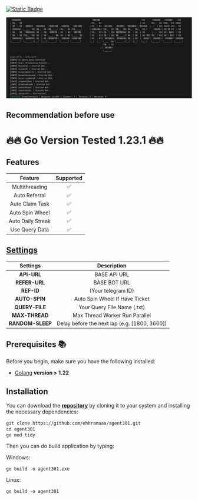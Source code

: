  [![Static Badge](https://img.shields.io/badge/Telegram-Bot%20Link-Link?style=for-the-badge&logo=Telegram&logoColor=white&logoSize=auto&color=blue)](https://t.me/Agent301Bot/app?startapp=onetime5024522783)

![demo](https://raw.githubusercontent.com/ehhramaaa/agent301/main/assets/Sunny_20240910_182257.png)

## Recommendation before use

# 🔥🔥 Go Version Tested 1.23.1 🔥🔥

## Features

|      Feature      | Supported |
| :---------------: | :-------: |
|  Multithreading   |    ✅     |
|   Auto Referral   |    ✅     |
|  Auto Claim Task  |    ✅     |
|  Auto Spin Wheel  |    ✅     |
| Auto Daily Streak |    ✅     |
|  Use Query Data   |    ✅     |

## [Settings](https://github.com/ehhramaaa/agent301/blob/main/config.yml)

|          Settings           |                                 Description                                  |
| :-------------------------: | :--------------------------------------------------------------------------: |
|    **API-URL**    |   BASE API URL   |
|         **REFER-URL**          |             BASE BOT URL              |
|         **REF-ID**          |             (Your telegram ID)              |
| **AUTO-SPIN** |            Auto Spin Wheel If Have Ticket             |
|   **QUERY-FILE**   |                    Your Query File Name (.txt)                    |
|     **MAX-THREAD**     |              Max Thread Worker Run Parallel                |
|       **RANDOM-SLEEP**        |                Delay before the next lap (e.g. [1800, 3600])                 |

## Prerequisites 📚

Before you begin, make sure you have the following installed:

- [Golang](https://go.dev/doc/install) **version > 1.22**

## Installation

You can download the [**repository**](https://github.com/ehhramaaa/agent301.git) by cloning it to your system and installing the necessary dependencies:

```shell
git clone https://github.com/ehhramaaa/agent301.git
cd agent301
go mod tidy
```

Then you can do build application by typing:

Windows:

```shell
go build -o agent301.exe
```

Linux:

```shell
go build -o agent301
```